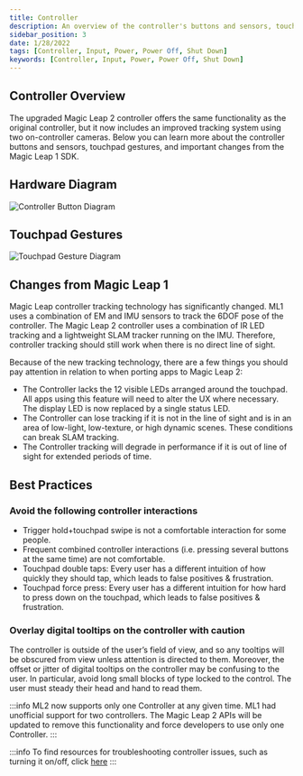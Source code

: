 ```yaml
---
title: Controller
description: An overview of the controller's buttons and sensors, touchpad gestures, and important changes from the Magic Leap 1 SDK.
sidebar_position: 3
date: 1/28/2022
tags: [Controller, Input, Power, Power Off, Shut Down]
keywords: [Controller, Input, Power, Power Off, Shut Down]
---
```


## Controller Overview

The upgraded Magic Leap 2 controller offers the same functionality as the original controller, but it now includes an improved tracking system using two on-controller cameras. Below you can learn more about the controller buttons and sensors, touchpad gestures, and important changes from the Magic Leap 1 SDK.

## Hardware Diagram

![Controller Button Diagram](/img/unity/input/controller/controller-features/controllerDiagram_placeholder.png)

## Touchpad Gestures

![Touchpad Gesture Diagram](/img/unity/input/controller/controller-features/touchpadDiagram_placeholder.png)

## Changes from Magic Leap 1

Magic Leap controller tracking technology has significantly changed. ML1 uses a combination of EM and IMU sensors to track the 6DOF pose of the controller. The Magic Leap 2 controller uses a combination of IR LED tracking and a lightweight SLAM tracker running on the IMU. Therefore, controller tracking should still work when there is no direct line of sight.

Because of the new tracking technology, there are a few things you should pay attention in relation to when porting apps to Magic Leap 2:

- The Controller lacks the 12 visible LEDs arranged around the touchpad. All apps using this feature will need to alter the UX where necessary. The display LED is now replaced by a single status LED.
- The Controller can lose tracking if it is not in the line of sight and is in an area of low-light, low-texture, or high dynamic scenes. These conditions can break SLAM tracking.
- The Controller tracking will degrade in performance if it is out of line of sight for extended periods of time.

## Best Practices

### Avoid the following controller interactions

- Trigger hold+touchpad swipe is not a comfortable interaction for some people.
- Frequent combined controller interactions (i.e. pressing several buttons at the same time) are not comfortable.  
- Touchpad double taps: Every user has a different intuition of how quickly they should tap, which leads to false positives & frustration.
- Touchpad force press: Every user has a different intuition for how hard to press down on the touchpad, which leads to false positives & frustration.

### Overlay digital tooltips on the controller with caution

The controller is outside of the user’s field of view, and so any tooltips will be obscured from view unless attention is directed to them. Moreover, the offset or jitter of digital tooltips on the controller may be confusing to the user. In particular, avoid long small blocks of type locked to the control. The user must steady their head and hand to read them.

:::info
ML2 now supports only one Controller at any given time. ML1 had unofficial support for two controllers. The Magic Leap 2 APIs will be updated to remove this functionality and force developers to use only one Controller.
:::

:::info
To find resources for troubleshooting controller issues, such as turning it on/off, click [here](https://www.magicleap.care/hc/en-us/articles/4424698871565-Controller-Overview)
:::
